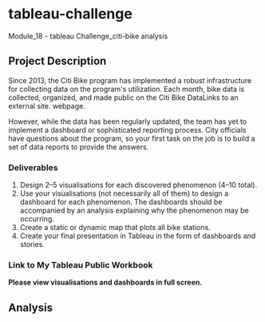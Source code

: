 # tableau-challenge
Module_18 - tableau Challenge_citi-bike analysis

## Project Description
Since 2013, the Citi Bike program has implemented a robust infrastructure for collecting data on the program's utilization. Each month, bike data is collected, organized, and made public on the Citi Bike DataLinks to an external site. webpage.

However, while the data has been regularly updated, the team has yet to implement a dashboard or sophisticated reporting process. City officials have questions about the program, so your first task on the job is to build a set of data reports to provide the answers.

### Deliverables
1. Design 2–5 visualisations for each discovered phenomenon (4–10 total).
2. Use your visualisations (not necessarily all of them) to design a dashboard for each phenomenon. The dashboards should be accompanied by an analysis explaining why the phenomenon may be occurring.
3. Create a static or dynamic map that plots all bike stations.
4. Create your final presentation in Tableau in the form of dashboards and stories.

### Link to My Tableau Public Workbook



**Please view visualisations and dashboards in full screen.**


## Analysis

